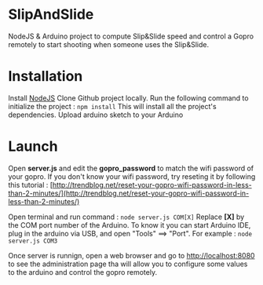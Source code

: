 # SlipAndSlide
NodeJS &amp; Arduino project to compute Slip&amp;Slide speed and control a Gopro remotely to start shooting when someone uses the Slip&amp;Slide.

# Installation
  Install [NodeJS](https://nodejs.org/)
  Clone Github project locally.
  Run the following command to initialize the project :
    ```npm install```
    This will install all the project's dependencies.
  Upload arduino sketch to your Arduino

# Launch
Open **server.js** and edit the **gopro_password** to match the wifi password of your gopro.
If you don't know your wifi password, try reseting it by following this tutorial :
[http://trendblog.net/reset-your-gopro-wifi-password-in-less-than-2-minutes/](http://trendblog.net/reset-your-gopro-wifi-password-in-less-than-2-minutes/)

Open terminal and run command :
```node server.js COM[X]```
Replace **[X]** by the COM port number of the Arduino.
To know it you can start Arduino IDE, plug in the arduino via USB, and open "Tools" ==> "Port".
For example :
```node server.js COM3```

Once server is runnign, open a web browser and go to [http://localhost:8080](http://localhost:8080) to see the administration page tha will allow you to configure some values to the arduino and control the gopro remotely.